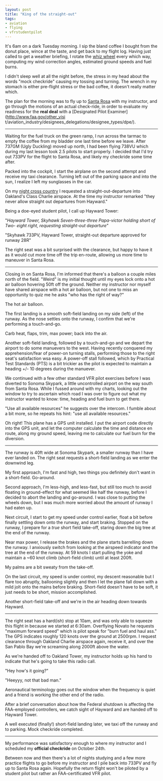 ```yaml
---
layout: post
title: "King of the straight-out"
tags:
- aviation
- flying
- vfrstudentpilot
---
```


It's 6am on a dark Tuesday morning. I sip the bland coffee I bought from the
donut place, wince at the taste, and get back to my flight log. Having just
called to get a weather briefing, I rotate the [whiz
wheel](https://en.wikipedia.org/wiki/Whiz_Wheel) every which way, computing my
wind correction angles, estimated ground speeds and fuel burns.

I didn't sleep well at all the night before, the stress in my head about the
words "mock checkride" causing my tossing and turning. The wrench in my
stomach is either pre-flight stress or the bad coffee, it doesn't really
matter which.

The plan for the morning was to fly up to [Santa
Rosa](http://airnav.com/airport/ksts) with my instructor, and go through the
motions of an actual check-ride, in order to evaluate my readiness for the
**real deal** with a [Designated Pilot Examiner](http://www.faa.gov/other_visi
t/aviation_industry/designees_delegations/designee_types/dpe/).

* * *

Waiting for the fuel truck on the green ramp, I run across the tarmac to empty
the coffee from my bladder one last time before we leave. After 737GM (Ugly
Duckling) moved up north, I had been flying 738VU which during my last lesson
took 2.5 pilots to start properly. I decided that I'd try out 733PV for the
flight to Santa Rosa, and likely my checkride some time after.

Packed into the cockpit, I start the airplane on the second attempt and
receive my taxi clearance. Turning left out of the parking space and into the
sun, I realize I left my sunglasses in the car.

On my [night cross country](/2013/09/14/most-expensive-bacon-and-eggs.html) I
requested a straight-out-departure into Oakland's Class Charlie airspace. At
the time my instructor remarked "they never allow straight out departures from
Hayward."

Being a doe-eyed student pilot, I call up Hayward Tower:

"_Hayward Tower, Skyhawk Seven-three-three Papa-victor holding short of Two-
eight right, requesting straight-out departure_"

"Skyhawk 733PV, Hayward Tower, straight-out departure approved for runway 28R"

The right seat was a bit surprised with the clearance, but happy to have it as
it would cut more time off the trip en-route, allowing us more time to
maneuver in Santa Rosa.

* * *

Closing in on Santa Rosa, I'm informed that there's a balloon a couple miles
north of the field. "Weird" is my initial thought until my eyes lock onto a
hot air balloon hovering 50ft off the ground. Neither my instructor nor myself
have shared airspace with a hot air balloon, but not one to miss an
opportunity to quiz me he asks "who has the right of way?"

The hot air balloon.

The first landing is a smooth soft-field landing on my side (left) of the
runway. As the nose settles onto the runway, I confirm that we're performing a
touch-and-go.

Carb heat, flaps, trim, max power; back into the air.

Another soft-field landing, followed by a touch-and-go and we depart the
airport to do some manuevers to the west. Having recently conquered my
apprehension/fear of power-on turning stalls, performing those to the right
seat's satisfaction wsa easy. A power-off stall followed, which by Practical
Test Standards (PTS) is a bit trickier as the pilot is expected to maintain a
heading +/- 10 degrees during the manuever.

We continued with a few other standard VFR pilot exercises before I was
diverted to Sonoma Skypark, a little uncontrolled airport on the way south
from Santa Rosa. While I fussed around with my charts, looking out the window
to try to ascertain which road I was over to figure out what my instructor
wanted to know: time, heading and fuel burn to get there.

"Use all available resources" he suggests over the intercom. I fumble about a
bit more, so he repeats his hint: "use all available resources."

Oh right! This plane has a GPS unit installed. I put the airport code directly
into the GPS unit, and let the computer calculate the time and distance en
route, along my ground speed, leaving me to calculate our fuel burn for the
diversion.

* * *

The runway is 40ft wide at Sonoma Skypark, a smaller runway than I have ever
landed on. The right seat requests a short-field landing as we enter the
downwind leg.

My first approach, I'm fast and high, two things you definitely don't want in
a short-field. Go-around.

Second approach, I'm less-high, and less-fast, but still too much to avoid
floating in ground-effect for what seemed like half the runway, before I
decided to abort the landing and go-around. I was close to putting the wheels
down, but I was much more worried about the amount of runway I had eaten up.

Next circuit, I start to get my speed under control earlier, float a bit
before finally settling down onto the runway, and start braking. Stopped on
the runway, I prepare for a _true_ short field take-off, staring down the big
tree at the end of the runway.

Near max power, I release the brakes and the plane starts barrelling down the
runway. I anxiously switch from looking at the airspeed indicator and the tree
at the end of the runway. At 59 knots I start pulling the yoke and maintain a
~60 knot climb (short-field climb) until at least 200ft.

My palms are a bit sweaty from the take-off.

On the last circuit, my speed is under control, my descent reasonable but I
flare too abruptly, ballooning slightly and then I let the plane fall down
with a mild jolt onto the mains before braking. Short-field doesn't have to be
soft, it just needs to be short, mission accomplished.

Another short-field take-off and we're in the air heading down towards
Hayward.

* * *

The right seat has a hard(ish) stop at 10am, and was only able to squeeze this
flight in because we started at 6:30am. Overflying Novato he requests "maximum
forward speed" which is pilot speak for "burn fuel and haul ass." The GPS
indicates roughly 120 knots over the ground at 2500rpm. I request clearance
through Oakland Charlie airspace again, receive it, and over the San Pablo Bay
we're screaming along 2000ft above the water.

As we're handed off to Oakland Tower, my instructor holds up his hand to
indicate that he's going to take this radio call.

"Hey how's it going?"

"Heeyyy, not that bad man."

Aeronautical terminology goes out the window when the frequency is quiet and a
friend is working the other end of the radio.

After a brief conversation about how the Federal shutdown is affecting the
FAA-employed controllers, we catch sight of Hayward and are handed off to
Hayward Tower.

A well executed (finally!) short-field landing later, we taxi off the runway
and to parking. Mock checkride completed.

* * *

My performance was satisfactory enough to where my instructor and I scheduled
my **official checkride** on October 24th.

Between now and then there's a lot of nights studying and a few more practice
flights to go before my instructor and I pile back into 733PV and fly up to
Santa Rosa again. Hopefully the return flight won't be piloted by a student
pilot but rather an FAA-certificated VFR pilot.


